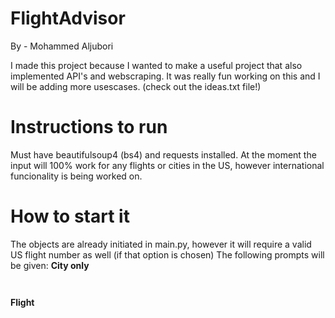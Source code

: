 # FlightAdvisor 
By - Mohammed Aljubori

I made this project because I wanted to make a useful project that also implemented API's and webscraping. It was really fun working on this and I will be adding more usescases. (check out the ideas.txt file!)

# Instructions to run
Must have beautifulsoup4 (bs4) and requests installed. 
At the moment the input will 100% work for any flights or cities in the US, however international funcionality is being worked on. 

# How to start it
The objects are already initiated in main.py, however it will require a valid US flight number as well (if that option is chosen)
The following prompts will be given:
**City only**
```


```
**Flight**
```
```




